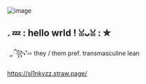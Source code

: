 ![image](https://github.com/user-attachments/assets/fe5f826a-b968-41ff-a277-c339e72fc2a2)


## . 💤 : hello wrld ! ꈍᴗꈍ : ✮

ೄྀ꧂˚⇨ they / them pref. transmasculine lean

https://sl1nkyzz.straw.page/

